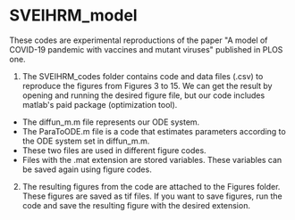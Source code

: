# SVEIHRM_model

These codes are experimental reproductions of the paper "A model of COVID-19 pandemic with vaccines and mutant viruses" published in PLOS one.

1. The SVEIHRM_codes folder contains code and data files (.csv) to reproduce the figures from Figures 3 to 15.
We can get the result by opening and running the desired figure file, but our code includes matlab's paid package (optimization tool).

- The diffun_m.m file represents our ODE system.
- The ParaToODE.m file is a code that estimates parameters according to the ODE system set in diffun_m.m.
- These two files are used in different figure codes.
- Files with the .mat extension are stored variables. These variables can be saved again using figure codes.

2. The resulting figures from the code are attached to the Figures folder.
These figures are saved as tif files.
If you want to save figures, run the code and save the resulting figure with the desired extension.
